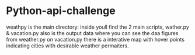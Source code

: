 # Python-api-challenge
weathpy is the main directory:
inside youll find the 2 main scripts, wather.py & vacation.py
also is the output data where you can see the daa figures from weather.py
on vacation.py there is a interative map with hover points indicating cities with desirable weather permaiters.
